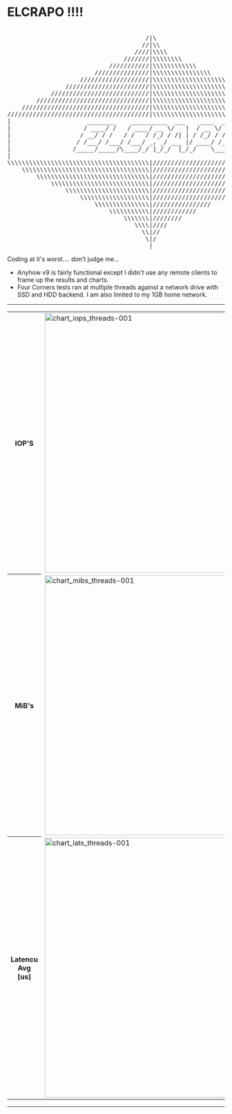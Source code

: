 <h1> ELCRAPO !!!! </h1>
<pre>                                        
                                      /|\                                       
                                     //|\\                                      
                                   ////|\\\\                                    
                                ///////|\\\\\\\\                                
                            ///////////|\\\\\\\\\\\\                            
                        ///////////////|\\\\\\\\\\\\\\\\                        
                    ///////////////////|\\\\\\\\\\\\\\\\\\\\                    
                ///////////////////////|\\\\\\\\\\\\\\\\\\\\\\\\                
            ///////////////////////////|\\\\\\\\\\\\\\\\\\\\\\\\\\\\            
        ///////////////////////////////|\\\\\\\\\\\\\\\\\\\\\\\\\\\\\\\\        
    ///////////////////////////////////|\\\\\\\\\\\\\\\\\\\\\\\\\\\\\\\\\\\\    
///////////////////////////////////////|\\\\\\\\\\\\\\\\\\\\\\\\\\\\\\\\\\\\\\\\
|                     ________    __________  ___    ____  ____                |
|                    / ____/ /   / ____/ __ \/   |  / __ \/ __ \               |
|                   / __/ / /   / /   / /_/ / /| | / /_/ / / / /               |
|                  / /___/ /___/ /___/ _, _/ ___ |/ ____/ /_/ /                |
|                 /_____/_____/\____/_/ |_/_/  |_/_/    \____/                 |
|                                                                              |
\\\\\\\\\\\\\\\\\\\\\\\\\\\\\\\\\\\\\\\|////////////////////////////////////////
    \\\\\\\\\\\\\\\\\\\\\\\\\\\\\\\\\\\|////////////////////////////////////    
        \\\\\\\\\\\\\\\\\\\\\\\\\\\\\\\|////////////////////////////////        
            \\\\\\\\\\\\\\\\\\\\\\\\\\\|////////////////////////////            
                \\\\\\\\\\\\\\\\\\\\\\\|////////////////////////                
                    \\\\\\\\\\\\\\\\\\\|////////////////////                    
                        \\\\\\\\\\\\\\\|////////////////                        
                            \\\\\\\\\\\|////////////                            
                                \\\\\\\|////////                                
                                   \\\\|////                                    
                                     \\|//                                      
                                      \|/                                       
                                       |                                        
</pre>
Coding at it's worst.... don't judge me...

- Anyhow v9 is fairly functional except I didn't use any remote clients to frame up the results and charts.
- Four Corners tests ran at multiple threads against a network drive with SSD and HDD backend. I am also limited to my 1GB home network.

<hr>

<table>
<tr>
  <th>
    IOP'S    
  </th>
  <td> <img width="1000" height="600" alt="chart_iops_threads-001" src="https://github.com/user-attachments/assets/f892b7bb-f7b2-46ae-97ab-1a6cf1ccaa9d" /> </td>
  <td> <img width="1000" height="600" alt="chart_iops_threads-002" src="https://github.com/user-attachments/assets/67e8a7a4-5b99-43e9-950a-65fdb358ab99" /> </td>
  <td> <img width="1000" height="600" alt="chart_iops_threads-016" src="https://github.com/user-attachments/assets/94f7819e-a994-4127-863a-5d99c3cccf85" /> </td>
  <td> <img width="1000" height="600" alt="chart_iops_threads-032" src="https://github.com/user-attachments/assets/4a5c7d8e-2e95-44b9-b080-6a007d60958d" /> </td>
</tr>
<tr>
  <th>
    MiB's    
  </th>
  <td> <img width="1000" height="600" alt="chart_mibs_threads-001" src="https://github.com/user-attachments/assets/b0c9944d-e72e-4b1b-b288-6f14c8627c74" /> </td>
  <td> <img width="1000" height="600" alt="chart_mibs_threads-002" src="https://github.com/user-attachments/assets/7a60e788-c718-45dc-ae83-25720a61c428" /> </td>
  <td> <img width="1000" height="600" alt="chart_mibs_threads-016" src="https://github.com/user-attachments/assets/82870972-fdc5-48f7-a61c-bc25c833408e" /> </td>
  <td> <img width="1000" height="600" alt="chart_mibs_threads-032" src="https://github.com/user-attachments/assets/e14c1d23-9733-4694-a205-81af07ab158b" /> </td>  
</tr>
<tr>
  <th>
    Latencu Avg [us]    
  </th>
  <td> <img width="1000" height="600" alt="chart_lats_threads-001" src="https://github.com/user-attachments/assets/8d343e5d-6237-4dd5-9c5d-c00e5808669a" /> </td>
  <td> <img width="1000" height="600" alt="chart_lats_threads-002" src="https://github.com/user-attachments/assets/8510d41d-fb21-4d85-893e-1b12b2707859" /> </td>
  <td> <img width="1000" height="600" alt="chart_lats_threads-016" src="https://github.com/user-attachments/assets/71f4ec4b-641c-436c-8a62-b9c6c039ae82" /> </td>
  <td> <img width="1000" height="600" alt="chart_lats_threads-032" src="https://github.com/user-attachments/assets/408d3d8c-dd45-4a50-9fc8-9bae83669ffb" /> </td>
</table>

<hr>











